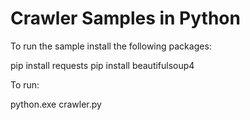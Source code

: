 # Crawler Samples in Python

To run the sample install the following packages:

pip install requests
pip install beautifulsoup4

To run:

python.exe crawler.py

